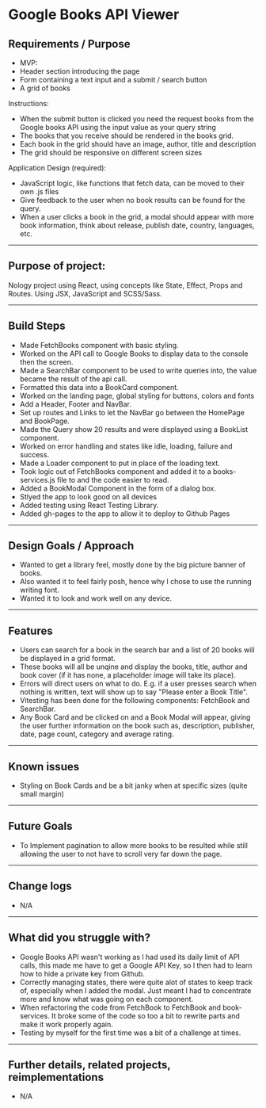 # Google Books API Viewer

## Requirements / Purpose

- MVP:
- Header section introducing the page
- Form containing a text input and a submit / search button
- A grid of books

Instructions:

- When the submit button is clicked you need the request books from the Google books API using the input value as your query string
- The books that you receive should be rendered in the books grid.
- Each book in the grid should have an image, author, title and description
- The grid should be responsive on different screen sizes

Application Design (required):

- JavaScript logic, like functions that fetch data, can be moved to their own .js files
- Give feedback to the user when no book results can be found for the query.
- When a user clicks a book in the grid, a modal should appear with more book information, think about release, publish date, country, languages, etc.
---

## Purpose of project: 
Nology project using React, using concepts like State, Effect, Props and Routes. 
Using JSX, JavaScript and SCSS/Sass.
  
---

## Build Steps

-  Made FetchBooks component with basic styling.
-  Worked on the API call to Google Books to display data to the console then the screen.
-  Made a SearchBar component to be used to write queries into, the value became the result of the api call.
-  Formatted this data into a BookCard component.
-  Worked on the landing page, global styling for buttons, colors and fonts
-  Add a Header, Footer and NavBar.
-  Set up routes and Links to let the NavBar go between the HomePage and BookPage.
-  Made the Query show 20 results and were displayed using a BookList component.
-  Worked on error handling and states like idle, loading, failure and success.
-  Made a Loader component to put in place of the loading text.
-  Took logic out of FetchBooks component and added it to a books-services.js file to and the code easier to read.
-  Added a BookModal Component in the form of a dialog box.
-  Stlyed the app to look good on all devices
-  Added testing using React Testing Library.
-  Added gh-pages to the app to allow it to deploy to Github Pages

---

## Design Goals / Approach

- Wanted to get a library feel, mostly done by the big picture banner of books.
- Also wanted it to feel fairly posh, hence why l chose to use the running writing font.
- Wanted it to look and work well on any device.

---

## Features

- Users can search for a book in the search bar and a list of 20 books will be displayed in a grid format.
- These books will all be unqine and display the books, title, author and book cover (if it has none, a placeholder image will take its place).
- Errors will direct users on what to do. E.g. if a user presses search when nothing is written, text will show up to say "Please enter a Book Title".
- Vitesting has been done for the following components: FetchBook and SearchBar.
- Any Book Card and be clicked on and a Book Modal will appear, giving the user further information on the book such as, description, publisher, date, page count, category and average rating.

---

## Known issues

-   Styling on Book Cards and be a bit janky when at specific sizes (quite small margin)

---

## Future Goals

- To Implement pagination to allow more books to be resulted while still allowing the user to not have to scroll very far down the page.
  
---

## Change logs

- N/A

---

## What did you struggle with?

- Google Books API wasn't working as l had used its daily limit of API calls, this made me have to get a Google API Key, so l then had to learn how to hide a private key from Github.
- Correctly managing states, there were quite alot of states to keep track of, especially when l added the modal. Just meant l had to concentrate more and know what was going on each component.
- When refactoring the code from FetchBook to FetchBook and book-services. It broke some of the code so too a bit to rewrite parts and make it work properly again.
- Testing by myself for the first time was a bit of a challenge at times.

---


## Further details, related projects, reimplementations

-  N/A
